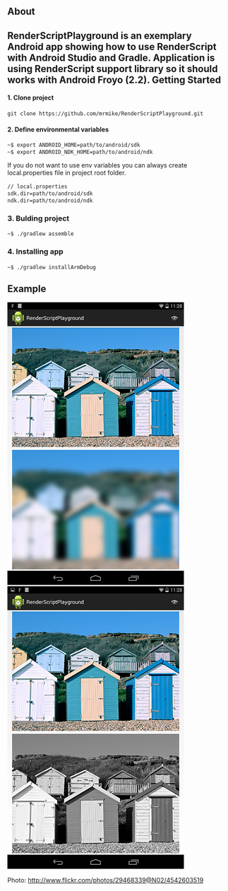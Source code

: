 
About
---------

**RenderScriptPlayground** is an exemplary Android app showing how to use RenderScript with Android Studio and Gradle. Application is using RenderScript support library so it should works with Android Froyo (2.2). 
Getting Started
------------

#### 1. Clone project
```
git clone https://github.com/mrmike/RenderScriptPlayground.git
```

#### 2. Define environmental variables
```
~$ export ANDROID_HOME=path/to/android/sdk
~$ export ANDROID_NDK_HOME=path/to/android/ndk
```

If you do not want to use env variables you can always create local.properties file in project root folder.
```
// local.properties
sdk.dir=path/to/android/sdk
ndk.dir=path/to/android/ndk
```

### 3. Bulding project
```
~$ ./gradlew assemble
```

### 4. Installing app
```
~$ ./gradlew installArmDebug
```

Example
------------

![Image](./rs_blur_example.png?raw=true)![Image](./rs_mono_example.png?raw=true)

Photo: http://www.flickr.com/photos/29468339@N02/4542603519